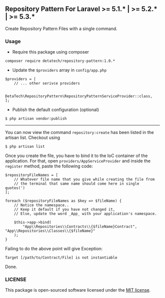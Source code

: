 ## Repository Pattern For Laravel >= 5.1.* | >= 5.2.* | >= 5.3.*

Create Repository Pattern Files with a single command.

### Usage

* Require this package using composer
```
composer require detatech/repository-pattern:1.0.*
```

* Update the `$providers` array in `config/app.php`
```
$providers = [
    // ... other serivce providers

    DetaTech\RepositoryPattern\RepositoryPatternServiceProvider::class,
];
```

* Publish the default configuration (optional)
```
$ php artisan vendor:publish
```

----

You can now view the command `repository:create` has been listed in the artisan list. Checkout using
```
$ php artisan list
```

Once you create the file, you have to bind it to the IoC container of the application. For that, open `providers/AppServiceProvider` and inside the `register` method, paste the following code:
```
$repositoryFileNames = [
    // Whatever file name that you give while creating the file from
    // the terminal that same name should come here in single quotes(')
];

foreach ($repositoryFileNames as $key => $fileName) {
    // Notice the namespace..
    // Keep it default if you have not changed it,
    // Else, update the word _App_ with your application's namespace.

    $this->app->bind(
        "App\\Repositories\\Contracts\\{$fileName}Contract", "App\\Repositories\\Classes\\{$fileName}"
    );
}
```

Failing to do the above point will give Exception:
```
Target [/path/to/Contract/File] is not instantiable
```

Done.

### LICENSE
This package is open-sourced software licensed under the [MIT license](http://opensource.org/licenses/MIT).